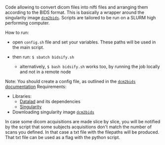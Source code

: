 Code allowing to convert dicom files into nifti files and arranging them according to the BIDS format. This is basically a wrapper around the singularity image [```dcm2bids```](https://unfmontreal.github.io/Dcm2Bids/3.2.0/). 
Scripts are tailored to be run on a SLURM high performing computer.

How to run:

- open ```config.sh``` file and set your variables. These paths will be used in the main script.

- then run: ```$ sbatch bidsify.sh```
  - alternatively, ```$ bash bidsify.sh``` works too, by running the job locally and not in a remote node

Note:
You should create a config file, as outlined in the [```dcm2bids``` documentation](https://unfmontreal.github.io/Dcm2Bids/3.2.0/how-to/create-config-file/)
Requirements:
- Libraries:
  - [Datalad](https://github.com/datalad) and its dependencies 
  - [Singularity](https://docs.sylabs.io/guides/3.0/user-guide/installation.html)
- Downloading singularity image [```dcm2bids```](https://unfmontreal.github.io/Dcm2Bids/3.0.1/get-started/install/#containers)

In case some dicom acquisitions are made slice by slice, you will be notified by the script that some subjects acquisitions don't match the number of scans you defined. In that case a txt file with the filepaths will be produced. That txt file can be used as a flag with the python script.
